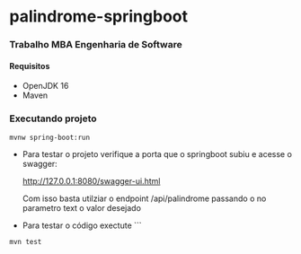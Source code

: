 # palindrome-springboot

### Trabalho MBA Engenharia de Software

#### Requisitos

  - OpenJDK 16
  - Maven
  
### Executando projeto

  ``` mvnw spring-boot:run ```

  - Para testar o projeto verifique a porta que o springboot subiu e acesse o swagger:
    
    http://127.0.0.1:8080/swagger-ui.html
    
    Com isso basta utilziar o endpoint /api/palindrome passando o no parametro text o valor desejado

  - Para testar o código exectute ```
  
  ``` mvn test ```
  
  
